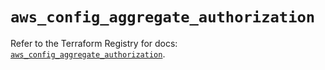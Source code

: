 # `aws_config_aggregate_authorization`

Refer to the Terraform Registry for docs: [`aws_config_aggregate_authorization`](https://registry.terraform.io/providers/hashicorp/aws/5.90.1/docs/resources/config_aggregate_authorization).
